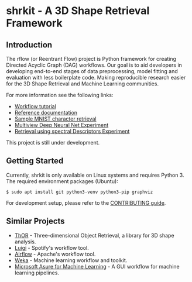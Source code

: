 # shrkit - A 3D Shape Retrieval Framework

## Introduction

The rflow (or Reentrant Flow) project is Python framework for creating
Directed Acyclic Graph (DAG) workflows. Our goal is to aid developers
in developing end-to-end stages of data preprocessing, model fitting
and evaluation with less boilerplate code. Making reproducible
research easier for the 3D Shape Retrieval and Machine Learning
communities.

For more information see the following links:

* [Workflow
  tutorial](https://shrkit.gitlab.io/shape-retrieval-toolkit/tutorial.html)
* [Reference
  documentation](https://shrkit.gitlab.io/shape-retrieval-toolkit)
* [Sample MNIST character retrieval](experiments/mnist/workflow.py)
* [Multiview Deep Neural Net
  Experiment](https://gitlab.com/shrkit/multiview-dnn)
* [Retrieval using spectral Descriptors
  Experiment](https://gitlab.com/shrkit/spectral-retrieval)

This project is still under development.

## Getting Started

Currently, shrkit is only available on Linux systems and requires
Python 3. The required environment packages (Ubuntu):

```shell
$ sudo apt install git python3-venv python3-pip graphviz
```

For development setup, please refer to the [CONTRIBUTING
guide](CONTRIBUTING.md).

## Similar Projects 

* [ThOR](https://github.com/pedrobpascoal/thor) - Three-dimensional
  Object Retrieval, a library for 3D shape analysis.
* [Luigi](https://github.com/spotify/luigi) - Spotify's workflow tool.
* [Airflow](https://airflow.apache.org/) - Apache's workflow tool.
* [Weka](http://www.cs.waikato.ac.nz/ml/weka/) - Machine learning workflow and toolkit.
* [Microsoft Asure for Machine Learning](https://studio.azureml.net) -
  A GUI workflow for machine learning pipelines.
